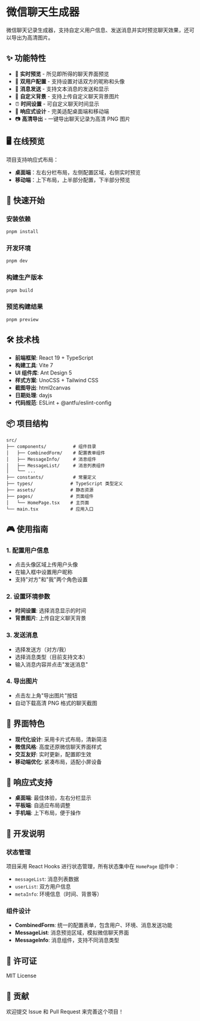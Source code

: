 # 微信聊天生成器

微信聊天记录生成器，支持自定义用户信息、发送消息并实时预览聊天效果，还可以导出为高清图片。

## ✨ 功能特性

- 🎯 **实时预览** - 所见即所得的聊天界面预览
- 👥 **双用户配置** - 支持设置对话双方的昵称和头像
- 📝 **消息发送** - 支持文本消息的发送和显示
- 🎨 **自定义背景** - 支持上传自定义聊天背景图片
- ⏰ **时间设置** - 可自定义聊天时间显示
- 📱 **响应式设计** - 完美适配桌面端和移动端
- 📷 **高清导出** - 一键导出聊天记录为高清 PNG 图片

## 🖥️ 在线预览

项目支持响应式布局：
- **桌面端**：左右分栏布局，左侧配置区域，右侧实时预览
- **移动端**：上下布局，上半部分配置，下半部分预览

## 🚀 快速开始

### 安装依赖

```bash
pnpm install
```

### 开发环境

```bash
pnpm dev
```

### 构建生产版本

```bash
pnpm build
```

### 预览构建结果

```bash
pnpm preview
```

## 🛠️ 技术栈

- **前端框架**: React 19 + TypeScript
- **构建工具**: Vite 7
- **UI 组件库**: Ant Design 5
- **样式方案**: UnoCSS + Tailwind CSS
- **截图导出**: html2canvas
- **日期处理**: dayjs
- **代码规范**: ESLint + @antfu/eslint-config

## 📦 项目结构

```
src/
├── components/          # 组件目录
│   ├── CombinedForm/    # 配置表单组件
│   ├── MessageInfo/     # 消息组件
│   ├── MessageList/     # 消息列表组件
│   └── ...
├── constants/           # 常量定义
├── types/              # TypeScript 类型定义
├── assets/             # 静态资源
├── pages/              # 页面组件
│   └── HomePage.tsx    # 主页面
└── main.tsx            # 应用入口
```

## 🎮 使用指南

### 1. 配置用户信息
- 点击头像区域上传用户头像
- 在输入框中设置用户昵称
- 支持"对方"和"我"两个角色设置

### 2. 设置环境参数
- **时间设置**: 选择消息显示的时间
- **背景图片**: 上传自定义聊天背景

### 3. 发送消息
- 选择发送方（对方/我）
- 选择消息类型（目前支持文本）
- 输入消息内容并点击"发送消息"

### 4. 导出图片
- 点击左上角"导出图片"按钮
- 自动下载高清 PNG 格式的聊天截图

## 🎨 界面特色

- **现代化设计**: 采用卡片式布局，清新简洁
- **微信风格**: 高度还原微信聊天界面样式
- **交互友好**: 实时更新，配置即生效
- **移动端优化**: 紧凑布局，适配小屏设备

## 📱 响应式支持

- **桌面端**: 最佳体验，左右分栏显示
- **平板端**: 自适应布局调整
- **手机端**: 上下布局，便于操作

## 🔧 开发说明

### 状态管理
项目采用 React Hooks 进行状态管理，所有状态集中在 `HomePage` 组件中：
- `messageList`: 消息列表数据
- `userList`: 双方用户信息
- `metaInfo`: 环境信息（时间、背景等）

### 组件设计
- **CombinedForm**: 统一的配置表单，包含用户、环境、消息发送功能
- **MessageList**: 消息预览区域，模拟微信聊天界面
- **MessageInfo**: 消息组件，支持不同消息类型

## 📄 许可证

MIT License

## 🤝 贡献

欢迎提交 Issue 和 Pull Request 来完善这个项目！
